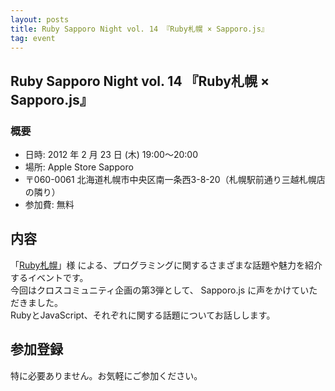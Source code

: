 ```yaml
---
layout: posts
title: Ruby Sapporo Night vol. 14 『Ruby札幌 × Sapporo.js』
tag: event
---
```

## Ruby Sapporo Night vol. 14 『Ruby札幌 × Sapporo.js』

### 概要

- 日時: 2012 年 2 月 23 日 (木) 19:00〜20:00
- 場所: Apple Store Sapporo
- 〒060-0061 北海道札幌市中央区南一条西3-8-20（札幌駅前通り三越札幌店の隣り）
- 参加費: 無料

## 内容

「[Ruby札幌](http://ruby-sapporo.org/)」様 による、プログラミングに関するさまざまな話題や魅力を紹介するイベントです。<br/>
今回はクロスコミュニティ企画の第3弾として、 Sapporo.js に声をかけていただきました。<br/>
RubyとJavaScript、それぞれに関する話題についてお話しします。

## 参加登録

特に必要ありません。お気軽にご参加ください。
